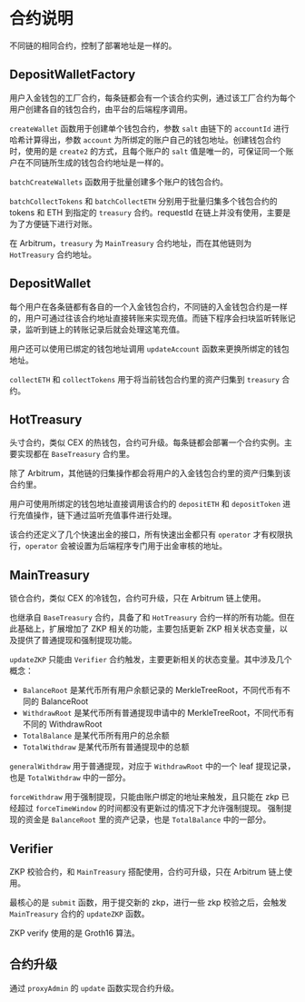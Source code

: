 # 合约说明

不同链的相同合约，控制了部署地址是一样的。

## DepositWalletFactory

用户入金钱包的工厂合约，每条链都会有一个该合约实例，通过该工厂合约为每个用户创建各自的钱包合约，由平台的后端程序调用。

`createWallet` 函数用于创建单个钱包合约，参数 `salt` 由链下的 `accountId` 进行哈希计算得出，参数 `account` 为所绑定的账户自己的钱包地址。创建钱包合约时，使用的是 `create2` 的方式，且每个账户的 `salt` 值是唯一的，可保证同一个账户在不同链所生成的钱包合约地址是一样的。

`batchCreateWallets` 函数用于批量创建多个账户的钱包合约。

`batchCollectTokens` 和 `batchCollectETH` 分别用于批量归集多个钱包合约的 tokens 和 ETH 到指定的 `treasury` 合约。requestId 在链上并没有使用，主要是为了方便链下进行对账。

在 Arbitrum，`treasury` 为 `MainTreasury` 合约地址，而在其他链则为 `HotTreasury` 合约地址。

## DepositWallet

每个用户在各条链都有各自的一个入金钱包合约，不同链的入金钱包合约是一样的，用户可通过往该合约地址直接转账来实现充值。而链下程序会扫块监听转账记录，监听到链上的转账记录后就会处理这笔充值。

用户还可以使用已绑定的钱包地址调用 `updateAccount` 函数来更换所绑定的钱包地址。

`collectETH` 和 `collectTokens` 用于将当前钱包合约里的资产归集到 `treasury` 合约。

## HotTreasury

头寸合约，类似 CEX 的热钱包，合约可升级。每条链都会部署一个合约实例。主要实现都在 `BaseTreasury` 合约里。

除了 Arbitrum，其他链的归集操作都会将用户的入金钱包合约里的资产归集到该合约里。

用户可使用所绑定的钱包地址直接调用该合约的 `depositETH` 和 `depositToken` 进行充值操作，链下通过监听充值事件进行处理。

该合约还定义了几个快速出金的接口，所有快速出金都只有 `operator` 才有权限执行，`operator` 会被设置为后端程序专门用于出金审核的地址。

## MainTreasury

锁仓合约，类似 CEX 的冷钱包，合约可升级，只在 Arbitrum 链上使用。

也继承自 `BaseTreasury` 合约，具备了和 `HotTreasury` 合约一样的所有功能。但在此基础上，扩展增加了 ZKP 相关的功能，主要包括更新 ZKP 相关状态变量，以及提供了普通提现和强制提现功能。

`updateZKP` 只能由 `Verifier` 合约触发，主要更新相关的状态变量。其中涉及几个概念：

- `BalanceRoot` 是某代币所有用户余额记录的 MerkleTreeRoot，不同代币有不同的 BalanceRoot
- `WithdrawRoot` 是某代币所有普通提现申请中的 MerkleTreeRoot，不同代币有不同的 WithdrawRoot
- `TotalBalance` 是某代币所有用户的总余额
- `TotalWithdraw` 是某代币所有普通提现中的总额

`generalWithdraw` 用于普通提现，对应于 `WithdrawRoot` 中的一个 leaf 提现记录，也是 `TotalWithdraw` 中的一部分。

`forceWithdraw` 用于强制提现，只能由账户绑定的地址来触发，且只能在 zkp 已经超过 `forceTimeWindow` 的时间都没有更新过的情况下才允许强制提现。
强制提现的资金是 `BalanceRoot` 里的资产记录，也是 `TotalBalance` 中的一部分。

## Verifier

ZKP 校验合约，和 `MainTreasury` 搭配使用，合约可升级，只在 Arbitrum 链上使用。

最核心的是 `submit` 函数，用于提交新的 zkp，进行一些 zkp 校验之后，会触发 `MainTreasury` 合约的 `updateZKP` 函数。

ZKP verify 使用的是 Groth16 算法。

## 合约升级

通过 `proxyAdmin` 的 `update` 函数实现合约升级。
